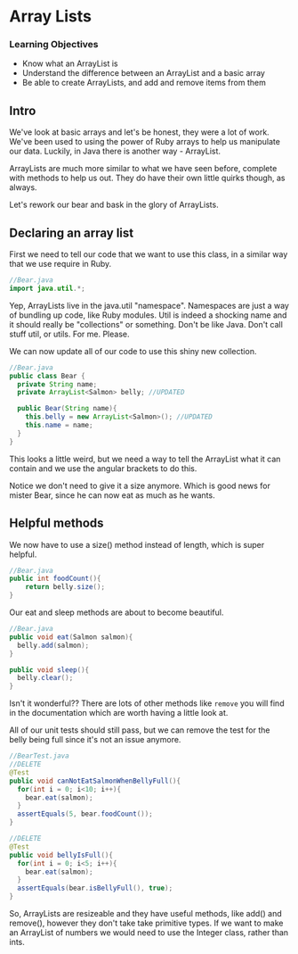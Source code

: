 # Array Lists

### Learning Objectives
- Know what an ArrayList is
- Understand the difference between an ArrayList and a basic array
- Be able to create ArrayLists, and add and remove items from them

## Intro

We've look at basic arrays and let's be honest, they were a lot of work. We've been used to using the power of Ruby arrays to help us manipulate our data. Luckily, in Java there is another way - ArrayList.

ArrayLists are much more similar to what we have seen before, complete with methods to help us out. They do have their own little quirks though, as always.

Let's rework our bear and bask in the glory of ArrayLists.

## Declaring an array list

First we need to tell our code that we want to use this class, in a similar way that we use require in Ruby.

``` java
//Bear.java
import java.util.*;
```

Yep, ArrayLists live in the java.util "namespace". Namespaces are just a way of bundling up code, like Ruby modules. Util is indeed a shocking name and it should really be "collections" or something. Don't be like Java. Don't call stuff util, or utils. For me. Please.

We can now update all of our code to use this shiny new collection.

``` java
//Bear.java
public class Bear {
  private String name;
  private ArrayList<Salmon> belly; //UPDATED

  public Bear(String name){
    this.belly = new ArrayList<Salmon>(); //UPDATED
    this.name = name;
  }
}
```

This looks a little weird, but we need a way to tell the ArrayList what it can contain and we use the angular brackets to do this.

Notice we don't need to give it a size anymore. Which is good news for mister Bear, since he can now eat as much as he wants.

## Helpful methods

We now have to use a size() method instead of length, which is super helpful.

``` java
//Bear.java
public int foodCount(){
	return belly.size();
}
```

Our eat and sleep methods are about to become beautiful.

``` java
//Bear.java
public void eat(Salmon salmon){
  belly.add(salmon);
}

public void sleep(){
  belly.clear();
}
```

Isn't it wonderful?? There are lots of other methods like `remove` you will find in the documentation which are worth having a little look at.

All of our unit tests should still pass, but we can remove the test for the belly being full since it's not an issue anymore.

``` java
//BearTest.java
//DELETE
@Test
public void canNotEatSalmonWhenBellyFull(){
  for(int i = 0; i<10; i++){
    bear.eat(salmon);
  }
  assertEquals(5, bear.foodCount());
}

//DELETE
@Test
public void bellyIsFull(){
  for(int i = 0; i<5; i++){
    bear.eat(salmon);
  }
  assertEquals(bear.isBellyFull(), true);
}

```


So, ArrayLists are resizeable and they have useful methods, like add() and remove(), however they don't take take primitive types. If we want to make an ArrayList of numbers we would need to use the Integer class, rather than ints.
